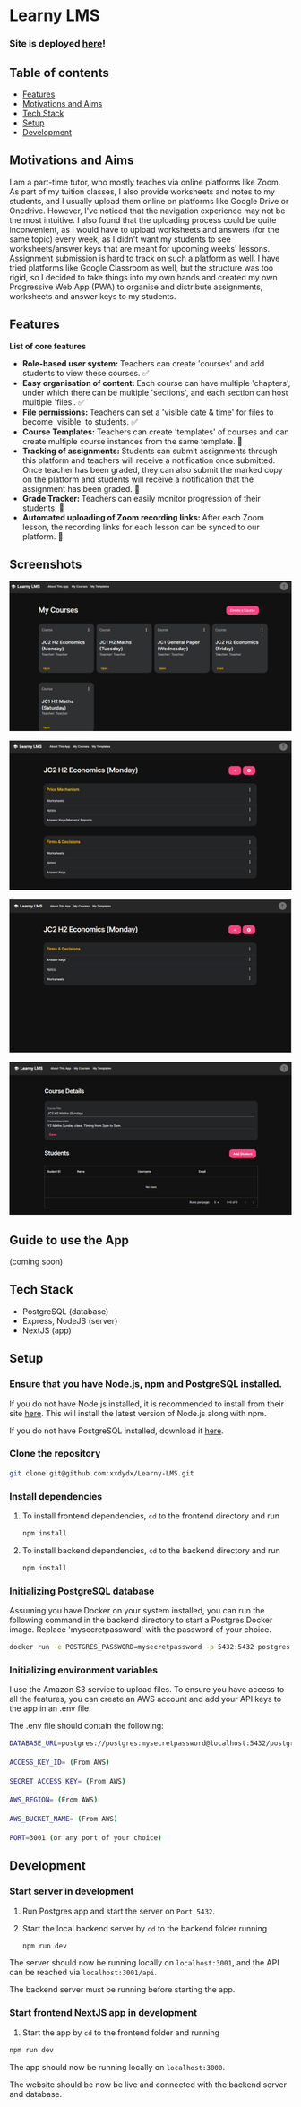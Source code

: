 # Learny LMS

### Site is deployed [here](https://learny-lms.vercel.app)!

## Table of contents

- [Features](#features)
- [Motivations and Aims](#motivations-and-aims)
- [Tech Stack](#tech-stack)
- [Setup](#setup)
- [Development](#development)

## Motivations and Aims

I am a part-time tutor, who mostly teaches via online platforms like Zoom. As part of my tuition classes, I also provide worksheets and notes to my students, and I usually upload them online on platforms like Google Drive or Onedrive. However, I've noticed that the navigation experience may not be the most intuitive. I also found that the uploading process could be quite inconvenient, as I would have to upload worksheets and answers (for the same topic) every week, as I didn't want my students to see worksheets/answer keys that are meant for upcoming weeks' lessons. Assignment submission is hard to track on such a platform as well. I have tried platforms like Google Classroom as well, but the structure was too rigid, so I decided to take things into my own hands and created my own Progressive Web App (PWA) to organise and distribute assignments, worksheets and answer keys to my students.

## Features

<b>List of core features</b>

- <b>Role-based user system: </b>Teachers can create 'courses' and add students to view these courses. ✅
- <b>Easy organisation of content: </b>Each course can have multiple 'chapters', under which there can be multiple 'sections', and each section can host multiple 'files'. ✅
- <b>File permissions: </b>Teachers can set a 'visible date & time' for files to become 'visible' to students. ✅
- <b>Course Templates: </b>Teachers can create 'templates' of courses and can create multiple course instances from the same template. 🚧
- <b>Tracking of assignments: </b> Students can submit assignments through this platform and teachers will receive a notification once submitted. Once teacher has been graded, they can also submit the marked copy on the platform and students will receive a notification that the assignment has been graded. 🚧
- <b>Grade Tracker: </b> Teachers can easily monitor progression of their students. 🚧
- <b>Automated uploading of Zoom recording links: </b> After each Zoom lesson, the recording links for each lesson can be synced to our platform. 🚧

## Screenshots

![Home page](/screenshots/home_page.png)

![Course page](/screenshots/course_page.png)

![Add File Modal](/screenshots/add_file.gif)

![Add Student](/screenshots/add_student.gif)

## Guide to use the App

(coming soon)

## Tech Stack

- PostgreSQL (database)
- Express, NodeJS (server)
- NextJS (app)

## Setup

### Ensure that you have Node.js, npm and PostgreSQL installed.

If you do not have Node.js installed, it is recommended to install from their site [here](https://nodejs.org/en/). This will install the latest version of Node.js along with npm.

If you do not have PostgreSQL installed, download it [here](https://postgresapp.com/downloads.html).

### Clone the repository

```bash
git clone git@github.com:xxdydx/Learny-LMS.git
```

### Install dependencies

1. To install frontend dependencies, `cd` to the frontend directory and run

   ```bash
   npm install
   ```

1. To install backend dependencies, `cd` to the backend directory and run
   ```bash
   npm install
   ```

### Initializing PostgreSQL database

Assuming you have Docker on your system installed, you can run the following command in the backend directory to start a Postgres Docker image. Replace 'mysecretpassword' with the password of your choice.

```bash
docker run -e POSTGRES_PASSWORD=mysecretpassword -p 5432:5432 postgres
```

### Initializing environment variables

I use the Amazon S3 service to upload files. To ensure you have access to all the features, you can create an AWS account and add your API keys to the app in an .env file.

The .env file should contain the following:

```bash
DATABASE_URL=postgres://postgres:mysecretpassword@localhost:5432/postgres (replace 'mysecretpassword' with the password you defined earlier)

ACCESS_KEY_ID= (From AWS)

SECRET_ACCESS_KEY= (From AWS)

AWS_REGION= (From AWS)

AWS_BUCKET_NAME= (From AWS)

PORT=3001 (or any port of your choice)

```

## Development

### Start server in development

1. Run Postgres app and start the server on `Port 5432`.

2. Start the local backend server by `cd` to the backend folder running
   ```bash
   npm run dev
   ```

The server should now be running locally on `localhost:3001`, and the API can be reached via `localhost:3001/api`.

The backend server must be running before starting the app.

### Start frontend NextJS app in development

1. Start the app by `cd` to the frontend folder and running

```bash
npm run dev
```

The app should now be running locally on `localhost:3000`.

The website should be now be live and connected with the backend server and database.

